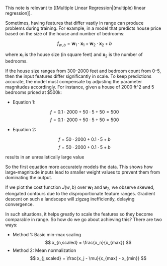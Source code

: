 This note is relevant to [[Multiple Linear Regression|(multiple) linear regression]].

Sometimes, having features that differ vastly in range can produce problems during training. For example, in a model that predicts house price based on the size of the house and number of bedrooms:

$$ f_{w,b} = \mathbf w_1 \cdot \mathbf x_1 + \mathbf w_2 \cdot \mathbf x_2 + b $$

where $\mathbf x_1$ is the house size (in square feet) and $\mathbf x_2$ is the number of bedrooms.

If the house size ranges from 300–2000 feet and bedroom count from 0–5, then the input features differ significantly in scale. To keep predictions accurate, the model must compensate by adjusting the parameter magnitudes accordingly. For instance, given a house of 2000 ft^2 and 5 bedrooms priced at $500k:

- Equation 1: 

$$ f=0.1⋅2000+50⋅5+50=500 $$
$$ f = 0.1 \cdot 2000 + 50 \cdot 5 + 50 = 500 $$

- Equation 2: 

$$ f=50⋅2000+0.1⋅5+b $$
$$ f = 50 \cdot 2000 + 0.1 \cdot 5 + b $$

results in an unrealistically large value

So the first equation more accurately models the data. This shows how large-magnitude inputs lead to smaller weight values to prevent them from dominating the output.

If we plot the cost function $J(w,b)$ over $\mathbf w_1$ and $\mathbf w_2$, we observe skewed, elongated contours due to the disproportionate feature ranges. Gradient descent on such a landscape will zigzag inefficiently, delaying convergence.

In such situations, it helps greatly to scale the features so they become comparable in range. So how do we go about achieving this? There are two ways:

- Method 1: Basic min-max scaling
$$ x_{n,scaled} = \frac{x_n}{x_{max}} $$
- Method 2: Mean normalization
$$ x_{j,scaled} = \frac{x_j - \mu}{x_{max} - x_{min}} $$